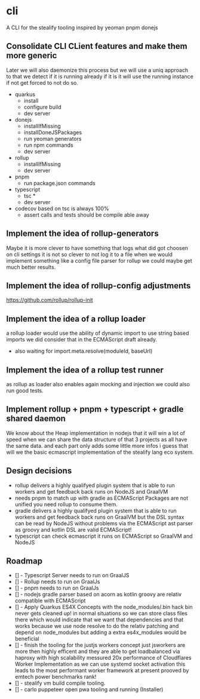 # cli
A CLI for the stealify tooling inspired by yeoman pnpm donejs 

## Consolidate CLI CLient features and make them more generic
Later we will also daemonize this process but we will use a uniq approach to that we detect if it is running already if it is it will use the running instance
if not get forced to not do so.
- quarkus
  - install 
  - configure build 
  - dev server
- donejs
  - installIfMissing
  - installDoneJSPackages
  - run yeoman generators
  - run npm commands
  - dev server
- rollup
  - installIfMissing
  - dev server
- pnpm
  - run package.json commands
- typescript
  - tsc *
  - dev server
- codecov based on tsc is always 100% 
  - assert calls and tests should be compile able away

## Implement the idea of rollup-generators
Maybe it is more clever to have something that logs what did got choosen on cli settings it is not so clever to not log it to a file
when we would implement something like a config file parser for rollup we could maybe get much better results.

## Implement the idea of rollup-config adjustments
https://github.com/rollup/rollup-init

## Implement the idea of a rollup loader
a rollup loader would use the ability of dynamic import to use string based imports we did consider that in the ECMAScript draft already.
- also waiting for import.meta.resolve(moduleId, baseUrl)

## Implement the idea of a rollup test runner 
as rollup as loader also enables again mocking and injection we could also run good tests. 

## Implement rollup + pnpm + typescript + gradle shared daemon
We know about the Heap implementation in nodejs that it will win a lot of speed when we can share the data structure of that 3 projects as all have the same data.
and each part only adds some little more infos i guess that will we the basic ecmascript implementation of the stealify lang eco system.



## Design decisions
- rollup delivers a highly qualifyed plugin system that is able to run workers and get feedback back runs on NodeJS and GraalVM
 - needs pnpm to match up with gradle as ECMAScript Packages are not unified you need rollup to consume them.
- gradle delivers a highly qualifyed plugin system that is able to run workers and get feedback back runs on GraalVM but the DSL syntax can be read by NodeJS without problems via the ECMAScript ast parser as groovy and kotlin DSL are valid ECMAScript!
- typescript can check ecmascript it runs on ECMAScript so GraalVM and NodeJS


## Roadmap
- [] - Typescript Server needs to run on GraalJS
- [] - Rollup needs to run on GraalJs
- [] - pnpm needs to run on GraalJs
- [] - nodejs gradle parser based on acorn as kotlin groovy are relativ compatible with ECMAScript
- [] - Apply Quarkus ES4X Concepts with the node_modules/.bin hack bin never gets cleaned up! in normal situations so we can store class files there which would indicate that we want that dependencies and that works because we use node resolve to do the relativ patching and depend on node_modules but adding a extra es4x_modules would be beneficial
- [] - finish the tooling for the justjs workers concept just jsworkers are more then highly efficent and they are able to get loadbalanced via haproxy with high scalability messured 20x performance of Cloudflares Worker Implementation as we can use systemd socket activation this leads to the most performant worker framework at present prooved by emtech power benchmarks rank!
- [] - stealify vm build compile tooling.
- [] - carlo puppeteer open pwa tooling and running (Installer)

